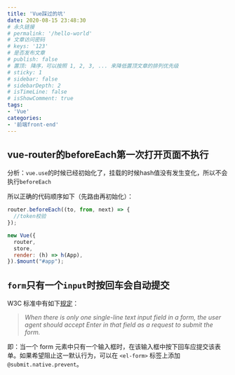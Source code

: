 ```yaml
---
title: 'Vue踩过的坑'
date: 2020-08-15 23:48:30
# 永久链接
# permalink: '/hello-world'
# 文章访问密码
# keys: '123'
# 是否发布文章
# publish: false
# 置顶: 降序，可以按照 1, 2, 3, ... 来降低置顶文章的排列优先级
# sticky: 1
# sidebar: false
# sidebarDepth: 2
# isTimeLine: false
# isShowComment: true
tags:
- 'Vue'
categories:
- '前端front-end'
---
```


## vue-router的beforeEach第一次打开页面不执行
分析：`vue.use`的时候已经初始化了，挂载的时候hash值没有发生变化，所以不会执行`beforeEach`

所以正确的代码顺序如下（先路由再初始化）：
```javascript
router.beforeEach((to, from, next) => {
  //token校验
});

new Vue({
  router,
  store,
  render: (h) => h(App),
}).$mount("#app");
```

## `form`只有一个`input`时按回车会自动提交
W3C 标准中有如下[规定](https://www.w3.org/MarkUp/html-spec/html-spec_8.html#SEC8.2)：

> *When there is only one single-line text input field in a form, the user agent should accept Enter in that field as a request to submit the form.*

即：当一个 form 元素中只有一个输入框时，在该输入框中按下回车应提交该表单。如果希望阻止这一默认行为，可以在 `<el-form>` 标签上添加 `@submit.native.prevent`。

